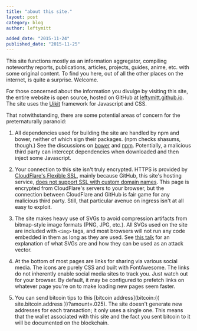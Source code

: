 ```yaml
---
title: "about this site."
layout: post
category: blog
author: leftymitt

added_date: "2015-11-24"
published_date: "2015-11-25"
---
```


This site functions mostly as an information aggregator, compiling noteworthy reports, publications, articles, projects, guides, anime, etc. with some original content. To find you here, out of all the other places on the internet, is quite a surprise. Welcome.  

For those concerned about the information you divulge by visiting this site, the entire website is open source, hosted on GitHub at [leftymitt.github.io](https://github.com/leftymitt/leftymitt.github.io). The site uses the [Uikit](getuikit.com) framework for Javascript and CSS.  

That notwithstanding, there are some potential areas of concern for the preternaturally paranoid:  

1. All dependencies used for building the site are handled by npm and bower, neither of which sign their packages. (npm checks shasums, though.) See the discussions on [bower](https://github.com/bower/bower/issues/1775) and [npm](https://github.com/npm/npm/pull/4016). Potentially, a malicious third party can intercept dependencies when downloaded and then inject some Javascript.  

2. Your connection to this site isn't truly encrypted. HTTPS is provided by [CloudFlare's Flexible SSL](https://www.cloudflare.com/ssl/), mainly because GitHub, this site's hosting service, [does not support SSL with custom domain names](https://github.com/isaacs/github/issues/156). This page is encrypted from CloudFlare's servers to your browser, but the connection between CloudFlare and GitHub is fair game for any malicious third party. Still, that particular avenue on ingress isn't at all easy to exploit.  

3. The site makes heavy use of SVGs to avoid compression artifacts from bitmap-style image formats (PNG, JPG, etc.). All SVGs used on the site are included with `<img>` tags, and most browsers will not run any code embedded in them as long as they are used. See [this talk](https://www.hackinparis.com/slides/hip2k11/09-TheForbiddenImage.pdf) for an explanation of what SVGs are and how they can be used as an attack vector.  

4. At the bottom of most pages are links for sharing via various social media. The icons are purely CSS and built with FontAwesome. The links do not inherently enable social media sites to track you. Just watch out for your browser. By default, it may be configured to prefetch links on whatever page you're on to make loading new pages seem faster. 

5. You can send bitcoin tips to this [bitcoin address](bitcoin:{{ site.bitcoin.address }}?amount=.025). The site doesn't generate new addresses for each transaction; it only uses a single one. This means that the wallet associated with this site and the fact you sent bitcoin to it will be documented on the blockchain. 
